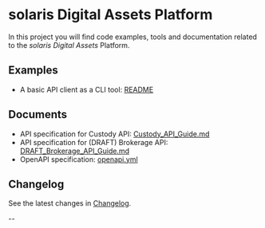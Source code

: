 # solaris Digital Assets Platform

In this project you will find code examples, tools and documentation related to the
*solaris Digital Assets* Platform.

## Examples

* A basic API client as a CLI tool: [README](examples/README.md)

## Documents

* API specification for Custody API: [Custody_API_Guide.md](docs/Custody_API_Guide.md)
* API specification for (DRAFT) Brokerage API: [DRAFT_Brokerage_API_Guide.md](docs/DRAFT_Brokerage_API_Guide.md)
* OpenAPI specification: [openapi.yml](docs/openapi.yml)

## Changelog

See the latest changes in [Changelog](CHANGELOG.md).

--
